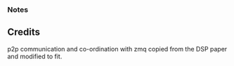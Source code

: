 ### Notes

## Credits

p2p communication and co-ordination with zmq copied from the DSP paper
and modified to fit. 

